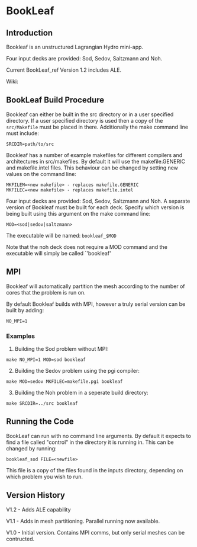 # BookLeaf


## Introduction

Bookleaf is an unstructured Lagrangian Hydro mini-app.

Four input decks are provided: Sod, Sedov, Saltzmann and Noh.

Current BookLeaf_ref Version 1.2 includes ALE.

Wiki: 


## BookLeaf Build Procedure

Bookleaf can either be built in the src directory or in a user specified directory. 
If a user specified directory is used then a copy of the `src/Makefile` must be placed
in there. Additionally the make command line must include:

`SRCDIR=path/to/src`

Bookleaf has a number of example makefiles for different compilers and architectures
in src/makefiles. By default it will use the makefile.GENERIC and makefile.intel 
files. This behaviour can be changed by setting new values on the command line:

```
MKFILEM=<new makefile> - replaces makefile.GENERIC
MKFILEC=<new makefile> - replaces makefile.intel
```

Four input decks are provided: Sod, Sedov, Saltzmann and Noh. A separate version of
Bookleaf must be built for each deck. Specify which version is being built using 
this argument on the make command line:

`MOD=<sod|sedov|saltzmann>`

The executable will be named: `bookleaf_$MOD`

Note that the noh deck does not require a MOD command and the executable will simply be called `'bookleaf'

## MPI

Bookleaf will automatically partition the mesh according to the number of cores that the problem is run on.

By default Bookleaf builds with MPI, however a truly serial version can be built
by adding:

`NO_MPI=1`



### Examples

1) Building the Sod problem without MPI:

`make NO_MPI=1 MOD=sod bookleaf`

2) Building the Sedov problem using the pgi compiler:

`make MOD=sedov MKFILEC=makefile.pgi bookleaf`

3) Building the Noh problem in a seperate build directory:

`make SRCDIR=../src bookleaf`


## Running the Code

BookLeaf can run with no command line arguments. By default it expects to find a
file called "control" in the directory it is running in. This can be changed 
by running:

`bookleaf_sod FILE=<newfile>`

This file is a copy of the files found in the inputs directory, depending on 
which problem you wish to run.

## Version History

V1.2   - Adds ALE capability

V1.1   - Adds in mesh partitioning. Parallel running now available.

V1.0   - Initial version. Contains MPI comms, but only serial meshes can be contructed.


